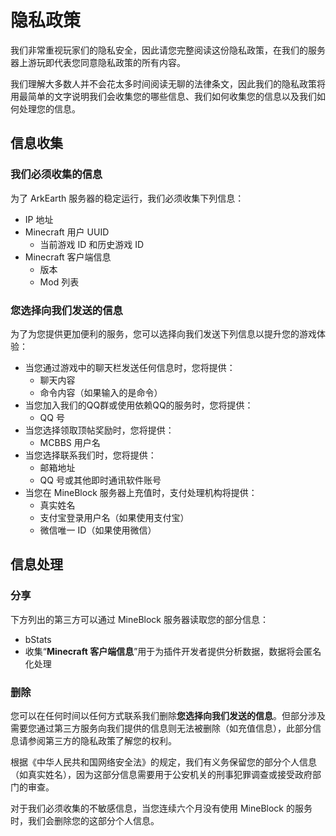 # 隐私政策<!-- {docsify-ignore-all} -->

我们非常重视玩家们的隐私安全，因此请您完整阅读这份隐私政策，在我们的服务器上游玩即代表您同意隐私政策的所有内容。

我们理解大多数人并不会花太多时间阅读无聊的法律条文，因此我们的隐私政策将用最简单的文字说明我们会收集您的哪些信息、我们如何收集您的信息以及我们如何处理您的信息。

## 信息收集

### 我们必须收集的信息

为了 ArkEarth 服务器的稳定运行，我们必须收集下列信息：

- IP 地址
- Minecraft 用户 UUID
  - 当前游戏 ID 和历史游戏 ID
- Minecraft 客户端信息
  - 版本
  - Mod 列表

### 您选择向我们发送的信息

为了为您提供更加便利的服务，您可以选择向我们发送下列信息以提升您的游戏体验：

- 当您通过游戏中的聊天栏发送任何信息时，您将提供：
  - 聊天内容
  - 命令内容（如果输入的是命令）
- 当您加入我们的QQ群或使用依赖QQ的服务时，您将提供：
  - QQ 号
- 当您选择领取顶帖奖励时，您将提供：
  - MCBBS 用户名
- 当您选择联系我们时，您将提供：
  - 邮箱地址
  - QQ 号或其他即时通讯软件账号
- 当您在 MineBlock 服务器上充值时，支付处理机构将提供：
  - 真实姓名
  - 支付宝登录用户名（如果使用支付宝）
  - 微信唯一 ID（如果使用微信）

## 信息处理

### 分享

下方列出的第三方可以通过 MineBlock 服务器读取您的部分信息：

- bStats
- 收集“**Minecraft 客户端信息**”用于为插件开发者提供分析数据，数据将会匿名化处理

### 删除

您可以在任何时间以任何方式联系我们删除**您选择向我们发送的信息**。但部分涉及需要您通过第三方服务向我们提供的信息则无法被删除（如充值信息），此部分信息请参阅第三方的隐私政策了解您的权利。

根据《中华人民共和国网络安全法》的规定，我们有义务保留您的部分个人信息（如真实姓名），因为这部分信息需要用于公安机关的刑事犯罪调查或接受政府部门的审查。

对于我们必须收集的不敏感信息，当您连续六个月没有使用 MineBlock 的服务时，我们会删除您的这部分个人信息。